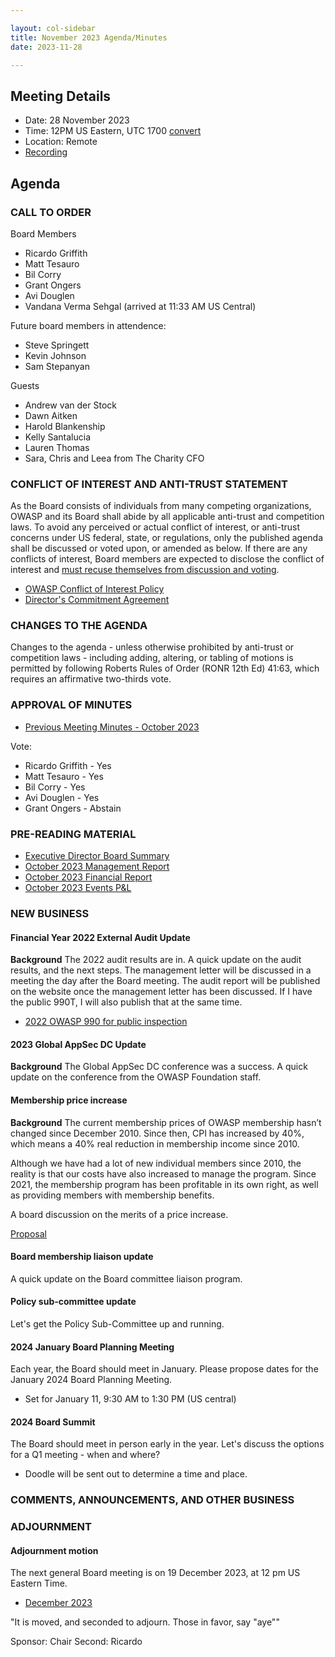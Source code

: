 ```yaml
---

layout: col-sidebar
title: November 2023 Agenda/Minutes
date: 2023-11-28

---
```


## Meeting Details

- Date: 28 November 2023
- Time: 12PM US Eastern, UTC 1700 [convert](https://www.timeanddate.com/worldclock/meetingdetails.html?year=2023&month=11&day=28&hour=17&min=0&sec=0&p1=398&p2=16&p3=110&p4=197&p5=217&p6=136&p7=179&p8=438)
- Location: Remote
- [Recording](https://youtu.be/1mfh31r_90Y)

## Agenda

### CALL TO ORDER


Board Members
- Ricardo Griffith
- Matt Tesauro
- Bil Corry
- Grant Ongers
- Avi Douglen
- Vandana Verma Sehgal (arrived at 11:33 AM US Central)

Future board members in attendence:
- Steve Springett
- Kevin Johnson
- Sam Stepanyan

Guests
- Andrew van der Stock
- Dawn Aitken
- Harold Blankenship
- Kelly Santalucia
- Lauren Thomas
- Sara, Chris and Leea from The Charity CFO


### CONFLICT OF INTEREST AND ANTI-TRUST STATEMENT

As the Board consists of individuals from many competing organizations, OWASP and its Board shall abide by all applicable anti-trust and competition laws. To avoid any perceived or actual conflict of interest, or anti-trust concerns under US federal, state, or regulations, only the published agenda shall be discussed or voted upon, or amended as below. If there are any conflicts of interest, Board members are expected to disclose the conflict of interest and [must recuse themselves from discussion and voting](https://policy.owasp.org/legal/bylaws#section-702-disclosure-required).

- [OWASP Conflict of Interest Policy](https://policy.owasp.org/operational/conflict-of-interest)
- [Director's Commitment Agreement](https://policy.owasp.org/legal/directors-committment-agreement)

### CHANGES TO THE AGENDA

Changes to the agenda - unless otherwise prohibited by anti-trust or competition laws - including adding, altering, or tabling of motions is permitted by following Roberts Rules of Order (RONR 12th Ed) 41:63, which requires an affirmative two-thirds vote.

### APPROVAL OF MINUTES

- [Previous Meeting Minutes - October 2023](/meetings-historical/202310)

Vote:

- Ricardo Griffith - Yes
- Matt Tesauro - Yes
- Bil Corry - Yes
- Avi Douglen - Yes
- Grant Ongers - Abstain

### PRE-READING MATERIAL

- [Executive Director Board Summary](https://docs.google.com/presentation/d/1E64SzqlfHXH602ff4vurlSpCtXAo0VfiG1uN8cwrDL4/edit?usp=sharing)
- [October 2023 Management Report](/attachments/202310-management-report.pdf)
- [October 2023 Financial Report](/attachments/202310-cash-flow.pdf)
- [October 2023 Events P&L](/attachments/202310-events-pnl.xlsx)

### NEW BUSINESS

#### Financial Year 2022 External Audit Update

**Background** The 2022 audit results are in. A quick update on the audit results, and the next steps. The management letter will be discussed in a meeting the day after the Board meeting. The audit report will be published on the website once the management letter has been discussed. If I have the public 990T, I will also publish that at the same time.

- [2022 OWASP 990 for public inspection](/attachments/2022-owasp-990.pdf)

#### 2023 Global AppSec DC Update

**Background** The Global AppSec DC conference was a success. A quick update on the conference from the OWASP Foundation staff.

#### Membership price increase

**Background** The current membership prices of OWASP membership hasn’t changed since December 2010. Since then, CPI has increased by 40%, which means a 40% real reduction in membership income since 2010.

Although we have had a lot of new individual members since 2010, the reality is that our costs have also increased to manage the program. Since 2021, the membership program has been profitable in its own right, as well as providing members with membership benefits.

A board discussion on the merits of a price increase.

[Proposal](https://docs.google.com/document/d/1GBaWtZT1qD4HgiRLTvmwKLCKCqbBVKD_h-O1Z6wZtMo/edit#heading=h.n6ll8y4rmdlu)

#### Board membership liaison update

A quick update on the Board committee liaison program.

#### Policy sub-committee update

Let's get the Policy Sub-Committee up and running.

#### 2024 January Board Planning Meeting

Each year, the Board should meet in January. Please propose dates for the January 2024 Board Planning Meeting.

* Set for January 11, 9:30 AM to 1:30 PM (US central)

#### 2024 Board Summit

The Board should meet in person early in the year. Let's discuss the options for a Q1 meeting - when and where?

* Doodle will be sent out to determine a time and place.

### COMMENTS, ANNOUNCEMENTS, AND OTHER BUSINESS

### ADJOURNMENT

#### Adjournment motion

The next general Board meeting is on 19 December 2023, at 12 pm US Eastern Time.

- [December 2023](https://owasp.org/meetings/202312.html)

"It is moved, and seconded to adjourn. Those in favor, say "aye""

Sponsor: Chair
Second: Ricardo

